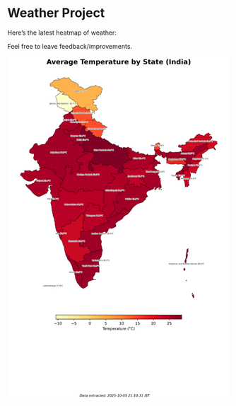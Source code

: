 # Weather Project

Here’s the latest heatmap of weather:

Feel free to leave feedback/improvements.

![India Heatmap](docs/assets/india_heatmap.png?v=E29171)
